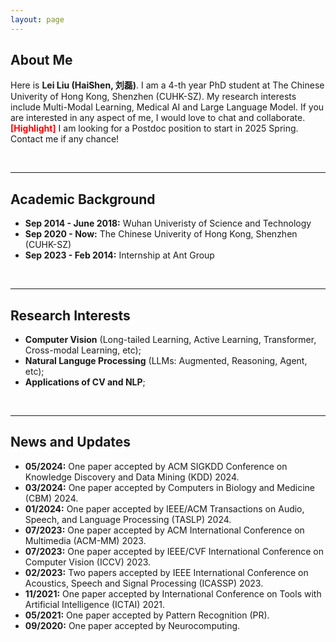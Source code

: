 ```yaml
---
layout: page
---
```


## About Me

<!-- ---<img src="https://Haishen-ll.github.io/liulei.jpeg" class="floatpic" width="480" height="380">--->

Here is **Lei Liu (HaiShen, 刘磊)**. I am a 4-th year PhD student at The Chinese Univerity of Hong Kong, Shenzhen (CUHK-SZ). My research interests include Multi-Modal Learning, Medical AI and Large Language Model. If you are interested in any aspect of me, I would love to chat and collaborate. 
<br>
**<font color='red'>[Highlight]</font>** I am looking for a Postdoc position to start in 2025 Spring. Contact me if any chance!

<br>

---

## Academic Background

- **Sep 2014 - June 2018:** Wuhan Univeristy of Science and Technology
- **Sep 2020 - Now:** The Chinese Univerity of Hong Kong, Shenzhen (CUHK-SZ)
- **Sep 2023 - Feb 2014:** Internship at Ant Group

<br>

---

## Research Interests

- **Computer Vision** (Long-tailed Learning, Active Learning, Transformer, Cross-modal Learning, etc);
- **Natural Languge Processing** (LLMs: Augmented, Reasoning, Agent, etc);
- **Applications of CV and NLP**;

<br>

---

## News and Updates
- **05/2024:** One paper accepted by ACM SIGKDD Conference on Knowledge Discovery and Data Mining (KDD) 2024.
- **03/2024:** One paper accepted by Computers in Biology and Medicine (CBM) 2024.
- **01/2024:** One paper accepted by IEEE/ACM Transactions on Audio, Speech, and Language Processing (TASLP) 2024.
- **07/2023:** One paper accepted by ACM International Conference on Multimedia (ACM-MM) 2023.
- **07/2023:** One paper accepted by IEEE/CVF International Conference on Computer Vision (ICCV) 2023.
- **02/2023:** Two papers accepted by IEEE International Conference on Acoustics, Speech and Signal Processing (ICASSP) 2023.
- **11/2021:** One paper accepted by International Conference on Tools with Artificial Intelligence (ICTAI) 2021.
- **05/2021:** One paper accepted by Pattern Recognition (PR).
- **09/2020:** One paper accepted by Neurocomputing.


<script type="text/javascript" src="//rf.revolvermaps.com/0/0/6.js?i=599urazffi5&amp;m=7&amp;c=e63100&amp;cr1=ffffff&amp;f=arial&amp;l=0&amp;bv=90&amp;lx=-420&amp;ly=420&amp;hi=20&amp;he=7&amp;hc=a8ddff&amp;rs=80" async="async"></script>

<!-- <script type="text/javascript" id="clustrmaps" src="//clustrmaps.com/map_v2.js?d=OZGoITQs8Nmbi0rmn1JffCvcxGxT77UqzDbHAYMHoQ4"></script>-->

<br>

